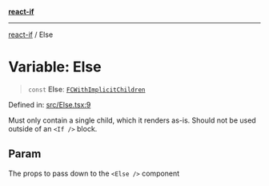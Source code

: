 [**react-if**](../README.md)

***

[react-if](../globals.md) / Else

# Variable: Else

> `const` **Else**: [`FCWithImplicitChildren`](../type-aliases/FCWithImplicitChildren.md)

Defined in: [src/Else.tsx:9](https://github.com/romac/react-if/blob/5c6e978cf1563aa4f329bf34d7943cbce72b88db/src/Else.tsx#L9)

Must only contain a single child, which it renders as-is.
Should not be used outside of an `<If />` block.

## Param

The props to pass down to the `<Else />` component

